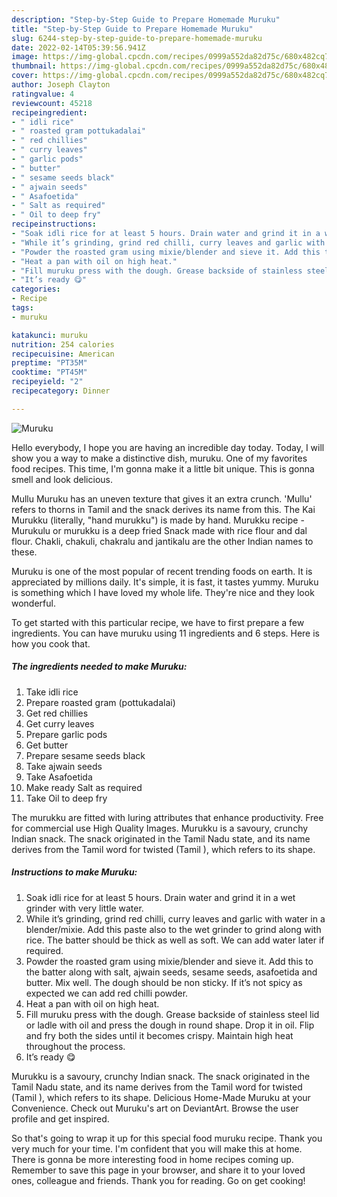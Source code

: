 ```yaml
---
description: "Step-by-Step Guide to Prepare Homemade Muruku"
title: "Step-by-Step Guide to Prepare Homemade Muruku"
slug: 6244-step-by-step-guide-to-prepare-homemade-muruku
date: 2022-02-14T05:39:56.941Z
image: https://img-global.cpcdn.com/recipes/0999a552da82d75c/680x482cq70/muruku-recipe-main-photo.jpg
thumbnail: https://img-global.cpcdn.com/recipes/0999a552da82d75c/680x482cq70/muruku-recipe-main-photo.jpg
cover: https://img-global.cpcdn.com/recipes/0999a552da82d75c/680x482cq70/muruku-recipe-main-photo.jpg
author: Joseph Clayton
ratingvalue: 4
reviewcount: 45218
recipeingredient:
- " idli rice"
- " roasted gram pottukadalai"
- " red chillies"
- " curry leaves"
- " garlic pods"
- " butter"
- " sesame seeds black"
- " ajwain seeds"
- " Asafoetida"
- " Salt as required"
- " Oil to deep fry"
recipeinstructions:
- "Soak idli rice for at least 5 hours. Drain water and grind it in a wet grinder with very little water."
- "While it’s grinding, grind red chilli, curry leaves and garlic with water in a blender/mixie. Add this paste also to the wet grinder to grind along with rice. The batter should be thick as well as soft. We can add water later if required."
- "Powder the roasted gram using mixie/blender and sieve it. Add this to the batter along with salt, ajwain seeds, sesame seeds, asafoetida and butter. Mix well. The dough should be non sticky. If it’s not spicy as expected we can add red chilli powder."
- "Heat a pan with oil on high heat."
- "Fill muruku press with the dough. Grease backside of stainless steel lid or ladle with oil and press the dough in round shape. Drop it in oil. Flip and fry both the sides until it becomes crispy. Maintain high heat throughout the process."
- "It’s ready 😋"
categories:
- Recipe
tags:
- muruku

katakunci: muruku 
nutrition: 254 calories
recipecuisine: American
preptime: "PT35M"
cooktime: "PT45M"
recipeyield: "2"
recipecategory: Dinner

---
```



![Muruku](https://img-global.cpcdn.com/recipes/0999a552da82d75c/680x482cq70/muruku-recipe-main-photo.jpg)

Hello everybody, I hope you are having an incredible day today. Today, I will show you a way to make a distinctive dish, muruku. One of my favorites food recipes. This time, I'm gonna make it a little bit unique. This is gonna smell and look delicious.

Mullu Muruku has an uneven texture that gives it an extra crunch. &#39;Mullu&#39; refers to thorns in Tamil and the snack derives its name from this. The Kai Murukku (literally, &#34;hand murukku&#34;) is made by hand. Murukku recipe - Murukulu or murukku is a deep fried Snack made with rice flour and dal flour. Chakli, chakuli, chakralu and jantikalu are the other Indian names to these.

Muruku is one of the most popular of recent trending foods on earth. It is appreciated by millions daily. It's simple, it is fast, it tastes yummy. Muruku is something which I have loved my whole life. They're nice and they look wonderful.


To get started with this particular recipe, we have to first prepare a few ingredients. You can have muruku using 11 ingredients and 6 steps. Here is how you cook that.

<!--inarticleads1-->

##### The ingredients needed to make Muruku:

1. Take  idli rice
1. Prepare  roasted gram (pottukadalai)
1. Get  red chillies
1. Get  curry leaves
1. Prepare  garlic pods
1. Get  butter
1. Prepare  sesame seeds black
1. Take  ajwain seeds
1. Take  Asafoetida
1. Make ready  Salt as required
1. Take  Oil to deep fry


The murukku are fitted with luring attributes that enhance productivity. Free for commercial use High Quality Images. Murukku is a savoury, crunchy Indian snack. The snack originated in the Tamil Nadu state, and its name derives from the Tamil word for twisted (Tamil ), which refers to its shape. 

<!--inarticleads2-->

##### Instructions to make Muruku:

1. Soak idli rice for at least 5 hours. Drain water and grind it in a wet grinder with very little water.
1. While it’s grinding, grind red chilli, curry leaves and garlic with water in a blender/mixie. Add this paste also to the wet grinder to grind along with rice. The batter should be thick as well as soft. We can add water later if required.
1. Powder the roasted gram using mixie/blender and sieve it. Add this to the batter along with salt, ajwain seeds, sesame seeds, asafoetida and butter. Mix well. The dough should be non sticky. If it’s not spicy as expected we can add red chilli powder.
1. Heat a pan with oil on high heat.
1. Fill muruku press with the dough. Grease backside of stainless steel lid or ladle with oil and press the dough in round shape. Drop it in oil. Flip and fry both the sides until it becomes crispy. Maintain high heat throughout the process.
1. It’s ready 😋


Murukku is a savoury, crunchy Indian snack. The snack originated in the Tamil Nadu state, and its name derives from the Tamil word for twisted (Tamil ), which refers to its shape. Delicious Home-Made Muruku at your Convenience. Check out Muruku&#39;s art on DeviantArt. Browse the user profile and get inspired. 

So that's going to wrap it up for this special food muruku recipe. Thank you very much for your time. I'm confident that you will make this at home. There is gonna be more interesting food in home recipes coming up. Remember to save this page in your browser, and share it to your loved ones, colleague and friends. Thank you for reading. Go on get cooking!
